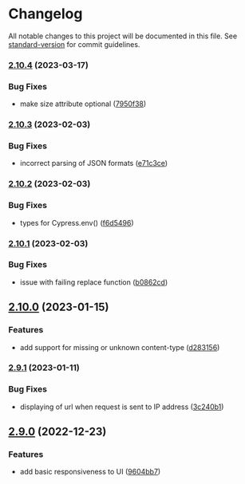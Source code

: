# Changelog

All notable changes to this project will be documented in this file. See [standard-version](https://github.com/conventional-changelog/standard-version) for commit guidelines.

### [2.10.4](https://github.com/filiphric/cypress-plugin-api/compare/v2.10.3...v2.10.4) (2023-03-17)


### Bug Fixes

* make size attribute optional ([7950f38](https://github.com/filiphric/cypress-plugin-api/commits/7950f38d04a1197d2b6600e5fb7a6f1be058cf9f))

### [2.10.3](https://github.com/filiphric/cypress-plugin-api/compare/v2.10.2...v2.10.3) (2023-02-03)


### Bug Fixes

* incorrect parsing of JSON formats ([e71c3ce](https://github.com/filiphric/cypress-plugin-api/commits/e71c3ce380f22558ebc936e8bc54a7be3b2d0508))

### [2.10.2](https://github.com/filiphric/cypress-plugin-api/compare/v2.10.1...v2.10.2) (2023-02-03)


### Bug Fixes

* types for Cypress.env() ([f6d5496](https://github.com/filiphric/cypress-plugin-api/commits/f6d5496277982800b8286926578373c8dd3e5006))

### [2.10.1](https://github.com/filiphric/cypress-plugin-api/compare/v2.10.0...v2.10.1) (2023-02-03)


### Bug Fixes

* issue with failing replace function ([b0862cd](https://github.com/filiphric/cypress-plugin-api/commits/b0862cdec229fbb4ed653e1ebeabe2d1b5df5b84))

## [2.10.0](https://github.com/filiphric/cypress-plugin-api/compare/v2.9.1...v2.10.0) (2023-01-15)


### Features

* add support for missing or unknown content-type ([d283156](https://github.com/filiphric/cypress-plugin-api/commits/d28315664d1a800ae8a1a0543418c41b10f90f6f))

### [2.9.1](https://github.com/filiphric/cypress-plugin-api/compare/v2.9.0...v2.9.1) (2023-01-11)


### Bug Fixes

* displaying of url when request is sent to IP address ([3c240b1](https://github.com/filiphric/cypress-plugin-api/commits/3c240b15c3c01a78da95679959d7da0f1dbb100a))

## [2.9.0](https://github.com/filiphric/cypress-plugin-api/compare/v2.8.0...v2.9.0) (2022-12-23)


### Features

* add basic responsiveness to UI ([9604bb7](https://github.com/filiphric/cypress-plugin-api/commits/9604bb78493a4b4a2a4bb4b3e2030f91b09ff48d))
